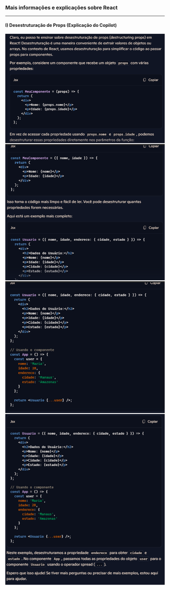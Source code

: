 ### Mais informações e explicações sobre React

<hr>

#### I) Desestruturação de Props (Explicação do Copilot)

<img src="https://github.com/Xaobin/CoursesLearn/blob/main/All/React/imgs/React-Desestruturacao-Props1.png?raw=true"  >
<br>
<img src="https://github.com/Xaobin/CoursesLearn/blob/main/All/React/imgs/React-Desestruturacao-Props2.png?raw=true"  >
<br>
<img src="https://github.com/Xaobin/CoursesLearn/blob/main/All/React/imgs/React-Desestruturacao-Props3.png?raw=true"  >
<br>
<img src="https://github.com/Xaobin/CoursesLearn/blob/main/All/React/imgs/React-Desestruturacao-Props4.png?raw=true"  >